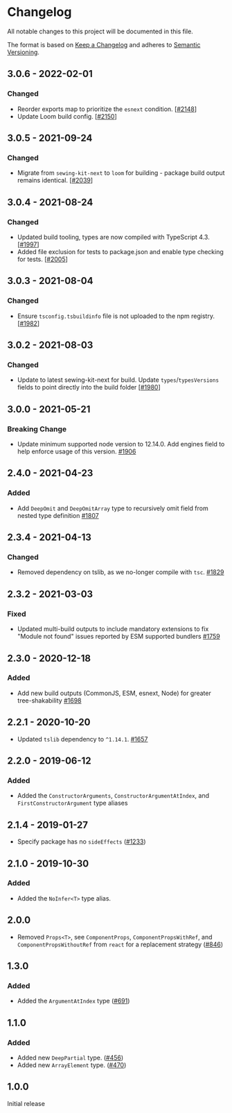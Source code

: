 # Changelog

All notable changes to this project will be documented in this file.

The format is based on [Keep a Changelog](http://keepachangelog.com/en/1.0.0/)
and adheres to [Semantic Versioning](http://semver.org/spec/v2.0.0.html).

<!-- ## Unreleased -->

## 3.0.6 - 2022-02-01

### Changed

- Reorder exports map to prioritize the `esnext` condition. [[#2148](https://github.com/Shopify/quilt/pull/2148)]
- Update Loom build config. [[#2150](https://github.com/Shopify/quilt/pull/2150)]

## 3.0.5 - 2021-09-24

### Changed

- Migrate from `sewing-kit-next` to `loom` for building - package build output remains identical. [[#2039](https://github.com/Shopify/quilt/pull/2039)]

## 3.0.4 - 2021-08-24

### Changed

- Updated build tooling, types are now compiled with TypeScript 4.3. [[#1997](https://github.com/Shopify/quilt/pull/1997)]
- Added file exclusion for tests to package.json and enable type checking for tests. [[#2005](https://github.com/Shopify/quilt/pull/2005)]

## 3.0.3 - 2021-08-04

### Changed

- Ensure `tsconfig.tsbuildinfo` file is not uploaded to the npm registry. [[#1982](https://github.com/Shopify/quilt/pull/1982)]

## 3.0.2 - 2021-08-03

### Changed

- Update to latest sewing-kit-next for build. Update `types`/`typesVersions` fields to point directly into the build folder [[#1980](https://github.com/Shopify/quilt/pull/1980)]

## 3.0.0 - 2021-05-21

### Breaking Change

- Update minimum supported node version to 12.14.0. Add engines field to help enforce usage of this version. [#1906](https://github.com/Shopify/quilt/pull/1906)

## 2.4.0 - 2021-04-23

### Added

- Add `DeepOmit` and `DeepOmitArray` type to recursively omit field from nested type definition [#1807](https://github.com/Shopify/quilt/pull/1807)

## 2.3.4 - 2021-04-13

### Changed

- Removed dependency on tslib, as we no-longer compile with `tsc`. [#1829](https://github.com/Shopify/quilt/pull/1829)

## 2.3.2 - 2021-03-03

### Fixed

- Updated multi-build outputs to include mandatory extensions to fix "Module not found" issues reported by ESM supported bundlers [#1759](https://github.com/Shopify/quilt/pull/1759)

## 2.3.0 - 2020-12-18

### Added

- Add new build outputs (CommonJS, ESM, esnext, Node) for greater tree-shakability [#1698](https://github.com/Shopify/quilt/pull/1698)

## 2.2.1 - 2020-10-20

- Updated `tslib` dependency to `^1.14.1`. [#1657](https://github.com/Shopify/quilt/pull/1657)

## 2.2.0 - 2019-06-12

### Added

- Added the `ConstructorArguments`, `ConstructorArgumentAtIndex`, and `FirstConstructorArgument` type aliases

## 2.1.4 - 2019-01-27

- Specify package has no `sideEffects` ([#1233](https://github.com/Shopify/quilt/pull/1233))

## 2.1.0 - 2019-10-30

### Added

- Added the `NoInfer<T>` type alias.

## 2.0.0

- Removed `Props<T>`, see `ComponentProps`, `ComponentPropsWithRef`, and `ComponentPropsWithoutRef` from `react` for a replacement strategy ([#846](https://github.com/Shopify/quilt/pull/846))

## 1.3.0

### Added

- Added the `ArgumentAtIndex` type ([#691](https://github.com/Shopify/quilt/pull/691))

## 1.1.0

### Added

- Added new `DeepPartial` type. ([#456](https://github.com/Shopify/quilt/pull/456))
- Added new `ArrayElement` type. ([#470](https://github.com/Shopify/quilt/pull/470))

## 1.0.0

Initial release
